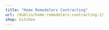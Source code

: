 ```yaml
---
title: "Home Remodelers Contracting"
url: /dublin/home-remodelers-contracting-2/
shop: kitchen
---
```

